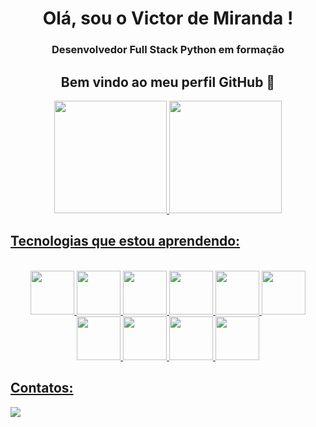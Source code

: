 <h1 align="center"> Olá, sou o Victor de Miranda ! </h1>
<h3 align="center"> Desenvolvedor Full Stack Python em formação </h3>

<h2 align="center"> Bem vindo ao meu perfil GitHub 👋 </h2>

<div align="center">
<a href="https://github.com/VictorMirandaS">
<img loading="lazy" height="180em" src="https://github-readme-stats.vercel.app/api/top-langs/?username=VictorMirandaS&layout=compact&langs_count=7&theme=dracula"/>
<img loading="lazy" height="180em" src="https://github-readme-stats.vercel.app/api?username=VictorMirandaS&show_icons=true&theme=dracula&include_all_commits=true&count_private=true"/>
</div>

<h2 class="heading-element" dir="auto">Tecnologias que estou aprendendo:</h2>

<div align="center" dir="auto"><br>
  <img loading="lazy" src="https://cdn.jsdelivr.net/gh/devicons/devicon@latest/icons/html5/html5-plain-wordmark.svg" width="70" height="70"/>
  <img loading="lazy" src="https://cdn.jsdelivr.net/gh/devicons/devicon@latest/icons/css3/css3-plain-wordmark.svg" width="70" height="70"/>
  <img loading="lazy" src="https://cdn.jsdelivr.net/gh/devicons/devicon@latest/icons/javascript/javascript-plain.svg" width="70" height="70"/>
  <img loading="lazy" src="https://cdn.jsdelivr.net/gh/devicons/devicon@latest/icons/jquery/jquery-plain-wordmark.svg" width="70" height="70"/>
  <img loading="lazy" src="https://cdn.jsdelivr.net/gh/devicons/devicon@latest/icons/bootstrap/bootstrap-original-wordmark.svg" width="70" height="70"/>
  <img loading="lazy" src="https://cdn.jsdelivr.net/gh/devicons/devicon@latest/icons/nodejs/nodejs-plain-wordmark.svg" width="70" height="70"/>
  <img loading="lazy" src="https://cdn.jsdelivr.net/gh/devicons/devicon@latest/icons/gulp/gulp-plain.svg" width="70" height="70"/>
  <img loading="lazy" src="https://cdn.jsdelivr.net/gh/devicons/devicon@latest/icons/grunt/grunt-original-wordmark.svg" width="70" height="70"/>
  <img loading="lazy" src="https://cdn.jsdelivr.net/gh/devicons/devicon@latest/icons/sass/sass-original.svg" width="70" height="70"/>
  <img loading="lazy" src="https://cdn.jsdelivr.net/gh/devicons/devicon@latest/icons/less/less-plain-wordmark.svg" width="70" height="70"/>
</div>

<h2>Contatos:</h2>

<div>
<a href="https://www.instagram.com/_.v1ctor._ms/" target="_blank"><img loading="lazy" src="https://img.shields.io/badge/-Instagram-%23E4405F?style=for-the-badge&logo=instagram&logoColor=white" target="_blank"></a>   
</div>
